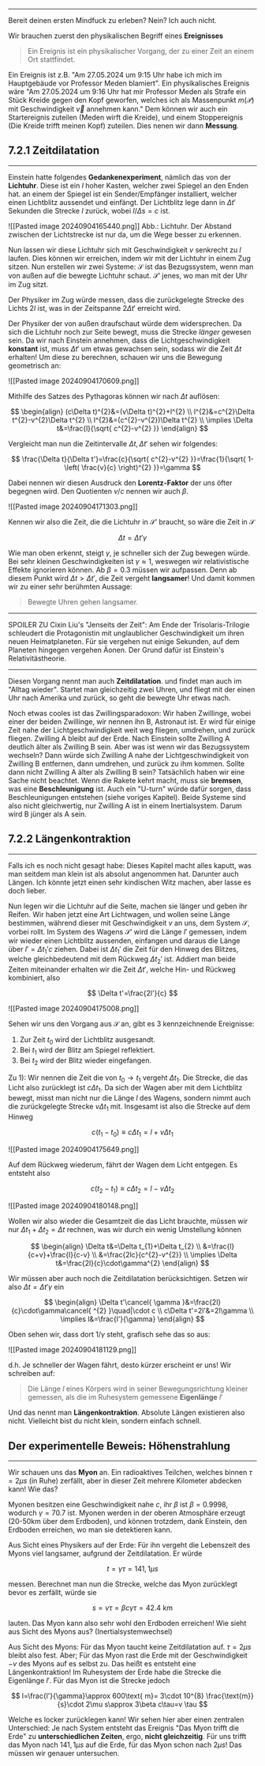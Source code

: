 ***

Bereit deinen ersten Mindfuck zu erleben? Nein? Ich auch nicht.

Wir brauchen zuerst den physikalischen Begriff eines **Ereignisses**

>Ein Ereignis ist ein physikalischer Vorgang, der zu einer Zeit an einem Ort stattfindet.

Ein Ereignis ist z.B. "Am 27.05.2024 um 9:15 Uhr habe ich mich im Hauptgebäude vor Professor Meden blamiert". Ein physikalisches Ereignis wäre "Am 27.05.2024 um 9:16 Uhr hat mir Professor Meden als Strafe ein Stück Kreide gegen den Kopf geworfen, welches ich als Massenpunkt $m(\mathcal{P})$ mit Geschwindigkeit $\vec{v}$ annehmen kann." Dem können wir auch ein Startereignis zuteilen (Meden wirft die Kreide), und einem Stoppereignis (Die Kreide trifft meinen Kopf) zuteilen. Dies nenen wir dann **Messung**.


## 7.2.1 Zeitdilatation
***

Einstein hatte folgendes **Gedankenexperiment**, nämlich das von der **Lichtuhr**. Diese ist ein $l$ hoher Kasten, welcher zwei Spiegel an den Enden hat. an einem der Spiegel ist ein Sender/Empfänger installiert, welcher einen Lichtblitz aussendet und einfängt. Der Lichtblitz lege dann in $\Delta t'$ Sekunden die Strecke $l$ zurück, wobei $l /\Delta s=c$ ist.

![[Pasted image 20240904165440.png]]
Abb.: Lichtuhr. Der Abstand zwischen der Lichtstrecke ist nur da, um die Wege besser zu erkennen.

Nun lassen wir diese Lichtuhr sich mit Geschwindigkeit $v$ senkrecht zu $l$ laufen. Dies können wir erreichen, indem wir mit der Lichtuhr in einem Zug sitzen. Nun erstellen wir zwei Systeme: $\mathcal{S}$ ist das Bezugssystem, wenn man von außen auf die bewegte Lichtuhr schaut. $\mathcal{S}'$ jenes, wo man mit der Uhr im Zug sitzt. 

Der Physiker im Zug würde messen, dass die zurückgelegte Strecke des Lichts $2l$ ist, was in der Zeitspanne $2 \Delta t'$ erreicht wird.

Der Physiker der von außen draufschaut würde dem widersprechen. Da sich die Lichtuhr noch zur Seite bewegt, muss die Strecke *länger* gewesen sein. Da wir nach Einstein annehmen, dass die Lichtgeschwindigkeit **konstant** ist, muss $\Delta t'$ um etwas gewachsen sein, sodass wir die Zeit $\Delta t$ erhalten! Um diese zu berechnen, schauen wir uns die Bewegung geometrisch an:

![[Pasted image 20240904170609.png]]

Mithilfe des Satzes des Pythagoras können wir nach $\Delta t$ auflösen:

$$
\begin{align}
(c\Delta t)^{2}&=(v\Delta t)^{2}+l^{2} \\
l^{2}&=c^{2}\Delta t^{2}-v^{2}\Delta t^{2} \\
l^{2}&=(c^{2}-v^{2})\Delta t^{2} \\
\implies \Delta t&=\frac{l}{\sqrt{ c^{2}-v^{2} }}
\end{align}
$$

Vergleicht man nun die Zeitintervalle $\Delta t,\Delta t'$ sehen wir folgendes:

$$
\frac{\Delta t}{\Delta t'}=\frac{c}{\sqrt{ c^{2}-v^{2} }}=\frac{1}{\sqrt{ 1-\left( \frac{v}{c} \right)^{2} }}=\gamma
$$

Dabei nennen wir diesen Ausdruck den **Lorentz-Faktor** der uns öfter begegnen wird. Den Quotienten $v /c$ nennen wir auch $\beta$.

![[Pasted image 20240904171303.png]]

Kennen wir also die Zeit, die die Lichtuhr in $\mathcal{S}'$ braucht, so wäre die Zeit in $\mathcal{S}$

$$
\Delta t=\Delta t' \gamma
$$

Wie man oben erkennt, steigt $\gamma$, je schneller sich der Zug bewegen würde. Bei sehr kleinen Geschwindigkeiten ist $\gamma \approx 1$, weswegen wir relativistische Effekte ignorieren können. Ab $\beta=0.3$ müssen wir aufpassen. Denn ab diesem Punkt wird $\Delta t>\Delta t'$, die Zeit vergeht **langsamer**! Und damit kommen wir zu einer sehr berühmten Aussage:

>Bewegte Uhren gehen langsamer.

***
SPOILER ZU Cixin Liu's "Jenseits der Zeit":
Am Ende der Trisolaris-Trilogie schleudert die Protagonistin mit unglaublicher Geschwindigkeit um ihren neuen Heimatplaneten. Für sie vergehen nut einige Sekunden, auf dem Planeten hingegen vergehen Äonen. Der Grund dafür ist Einstein's Relativitästheorie.
***

Diesen Vorgang nennt man auch **Zeitdilatation**. und findet man auch im "Alltag wieder". Startet man gleichzeitig zwei Uhren, und fliegt mit der einen Uhr nach Amerika und zurück, so geht die bewegte Uhr etwas nach.

Noch etwas cooles ist das Zwillingsparadoxon:
Wir haben Zwillinge, wobei einer der beiden Zwillinge, wir nennen ihn B, Astronaut ist. Er wird für einige Zeit nahe der Lichtgeschwindigkeit weit weg fliegen, umdrehen, und zurück fliegen. Zwilling A bleibt auf der Erde. Nach Einstein sollte Zwilling A deutlich älter als Zwilling B sein. Aber was ist wenn wir das Bezugssystem wechseln? Dann würde sich Zwilling A nahe der Lichtgeschwindigkeit von Zwilling B entfernen, dann umdrehen, und zurück zu ihm kommen. Sollte dann nicht Zwilling A älter als Zwilling B sein? Tatsächlich haben wir eine Sache nicht beachtet. Wenn die Rakete kehrt macht, muss sie **bremsen**, was eine **Beschleunigung** ist. Auch ein "U-turn" würde dafür sorgen, dass Beschleunigungen entstehen (siehe voriges Kapitel). Beide Systeme sind also nicht gleichwertig, nur Zwilling A ist in einem Inertialsystem. Darum wird B jünger als A sein.


## 7.2.2 Längenkontraktion
***

Falls ich es noch nicht gesagt habe: Dieses Kapitel macht alles kaputt, was man seitdem man klein ist als absolut angenommen hat. Darunter auch Längen. Ich könnte jetzt einen sehr kindischen Witz machen, aber lasse es doch lieber.

Nun legen wir die Lichtuhr auf die Seite, machen sie länger und geben ihr Reifen. Wir haben jetzt eine Art Lichtwagen, und wollen seine Länge bestimmen, während dieser mit Geschwindigkeit $v$ an uns, dem System $\mathcal{S}$, vorbei rollt. Im System des Wagens $\mathcal{S}'$ wird die Länge $l'$ gemessen, indem wir wieder einen Lichtblitz aussenden, einfangen und daraus die Länge über $l'=\Delta t_{1}'c$ ziehen. Dabei ist $\Delta t_{1}'$ die Zeit für den Hinweg des Blitzes, welche gleichbedeutend mit dem Rückweg $\Delta t_{2}'$ ist. Addiert man beide Zeiten miteinander erhalten wir die Zeit $\Delta t'$, welche Hin- und Rückweg kombiniert, also

$$
\Delta t'=\frac{2l'}{c}
$$

![[Pasted image 20240904175008.png]]

Sehen wir uns den Vorgang aus $\mathcal{S}$ an, gibt es 3 kennzeichnende Ereignisse:
1. Zur Zeit $t_{0}$ wird der Lichtblitz ausgesandt.
2. Bei $t_{1}$ wird der Blitz am Spiegel reflektiert.
3. Bei $t_{2}$ wird der Blitz wieder eingefangen.

Zu 1):
Wir nennen die Zeit die von $t_{0}\to t_{1}$ vergeht $\Delta t_{1}$. Die Strecke, die das Licht also zurücklegt ist $c \Delta t_{1}$. Da sich der Wagen aber mit dem Lichtblitz bewegt, misst man nicht nur die Länge $l$ des Wagens, sondern nimmt auch die zurückgelegte Strecke $v\Delta t_{1}$ mit. Insgesamt ist also die Strecke auf dem Hinweg

$$
c(t_{1}-t_{0})\equiv c\Delta t_{1}=l+v\Delta t_{1}
$$

![[Pasted image 20240904175649.png]]

Auf dem Rückweg wiederum, fährt der Wagen dem Licht entgegen. Es entsteht also

$$
c(t_{2}-t_{1})\equiv c\Delta t_{2}=l-v\Delta t_{2}
$$

![[Pasted image 20240904180148.png]]

Wollen wir also wieder die Gesamtzeit die das Licht brauchte, müssen wir nur $\Delta t_{1}+\Delta t_{2}=\Delta t$ rechnen, was wir durch ein wenig Umstellung können

$$
\begin{align}
\Delta t&=\Delta t_{1}+\Delta t_{2} \\
&=\frac{l}{c+v}+\frac{l}{c-v} \\
&=\frac{2lc}{c^{2}-v^{2}} \\
\implies \Delta t&=\frac{2l}{c}\cdot\gamma^{2}
\end{align}
$$

Wir müssen aber auch noch die Zeitdilatation berücksichtigen. Setzen wir also $\Delta t=\Delta t'\gamma$ ein

$$
\begin{align}
\Delta t'\cancel{ \gamma }&=\frac{2l}{c}\cdot\gamma\cancel{ ^{2} }\quad|\cdot c \\
c\Delta t'=2l'&=2l\gamma \\
\implies l&=\frac{l'}{\gamma}
\end{align}
$$

Oben sehen wir, dass dort $1 /\gamma$ steht, grafisch sehe das so aus:

![[Pasted image 20240904181129.png]]

d.h. Je schneller der Wagen fährt, desto kürzer erscheint er uns! Wir schreiben auf:

>Die Länge $l$ eines Körpers wird in seiner Bewegungsrichtung kleiner gemessen, als die im Ruhesystem gemessene **Eigenlänge** $l'$

Und das nennt man **Längenkontraktion**. Absolute Längen existieren also nicht. Vielleicht bist du nicht klein, sondern einfach schnell.


## Der experimentelle Beweis: Höhenstrahlung
***

Wir schauen uns das **Myon** an. Ein radioaktives Teilchen, welches binnen $\tau=2\mu s$ (in Ruhe) zerfällt, aber in dieser Zeit mehrere Kilometer abdecken kann! Wie das?

Myonen besitzen eine Geschwindigkeit nahe $c$, ihr $\beta$ ist $\beta=0.9998$, wodurch $\gamma=70.7$ ist. Myonen werden in der oberen Atmosphäre erzeugt (20-50km über dem Erdboden), und können trotzdem, dank Einstein, den Erdboden erreichen, wo man sie detektieren kann. 

Aus Sicht eines Physikers auf der Erde:
Für ihn vergeht die Lebenszeit des Myons viel langsamer, aufgrund der Zeitdilatation. Er würde 

$$
t=\gamma \tau=141,1\mu s
$$

messen. Berechnet man nun die Strecke, welche das Myon zurücklegt bevor es zerfällt, würde sie

$$
s=v\tau=\beta c\gamma \tau=42.4\text{ km}
$$

lauten. Das Myon kann also sehr wohl den Erdboden erreichen! Wie sieht aus Sicht des Myons aus? (Inertialsystemwechsel)

Aus Sicht des Myons:
Für das Myon taucht keine Zeitdilatation auf. $\tau=2\mu s$ bleibt also fest. Aber; Für das Myon rast die Erde mit der Geschwindigkeit $-v$ des Myons auf es selbst zu. Das heißt es entsteht eine Längenkontraktion! Im Ruhesystem der Erde habe die Strecke die Eigenlänge $l'$. Für das Myon ist die Strecke jedoch

$$
l=\frac{l'}{\gamma}\approx 600\text{ m}= 3\cdot 10^{8} \frac{\text{m}}{s}\cdot 2\mu s\approx 3\beta c\tau=v \tau
$$

Welche es locker zurücklegen kann! Wir sehen hier aber einen zentralen Unterschied: Je nach System entsteht das Ereignis "Das Myon trifft die Erde" zu **unterschiedlichen Zeiten**, ergo, **nicht gleichzeitig**. Für uns trifft das Myon nach $141,1 \mu s$ auf die Erde, für das Myon schon nach $2 \mu s$! Das müssen wir genauer untersuchen.
